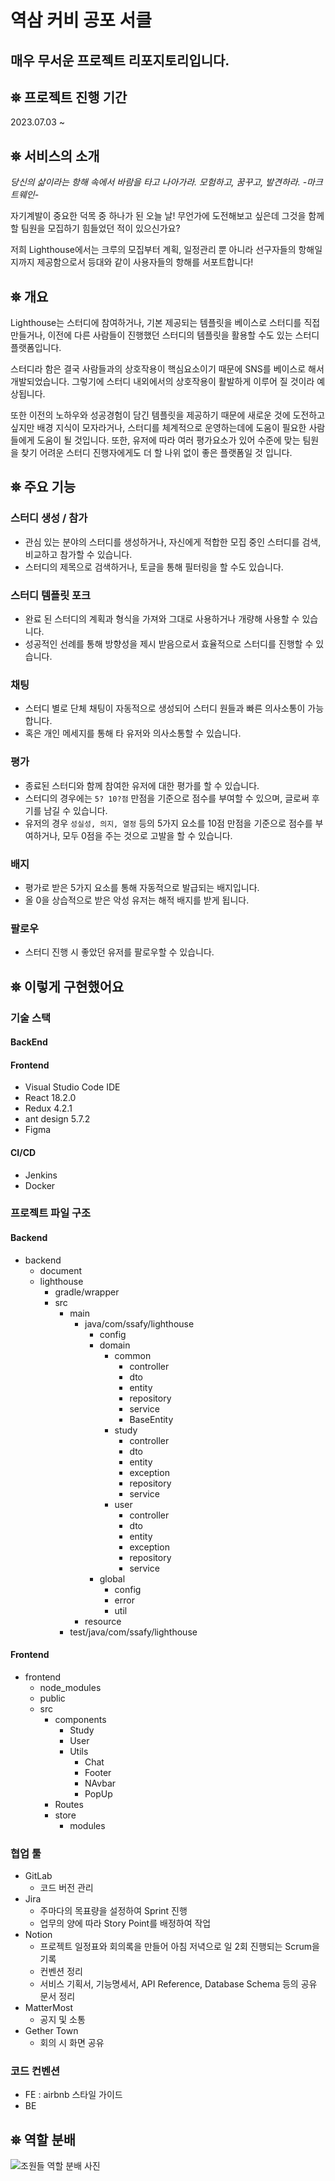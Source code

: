 # 역삼 커비 공포 서클

## 매우 무서운 프로젝트 리포지토리입니다.

## ⛯ 프로젝트 진행 기간

2023.07.03 ~

## ⛯ 서비스의 소개

_당신의 삶이라는 항해 속에서 바람을 타고 나아가라. 모험하고, 꿈꾸고, 발견하라. -마크 트웨인-_

자기계발이 중요한 덕목 중 하나가 된 오늘 날!
무언가에 도전해보고 싶은데 그것을 함께 할 팀원을 모집하기 힘들었던 적이 있으신가요?

저희 Lighthouse에서는 크루의 모집부터 계획, 일정관리 뿐 아니라 선구자들의 항해일지까지 제공함으로서 등대와 같이 사용자들의 항해를 서포트합니다!

## ⛯ 개요

Lighthouse는 스터디에 참여하거나, 기본 제공되는 템플릿을 베이스로 스터디를 직접 만들거나, 이전에 다른 사람들이 진행했던 스터디의 템플릿을 활용할 수도 있는 스터디 플랫폼입니다.

스터디라 함은 결국 사람들과의 상호작용이 핵심요소이기 때문에 SNS를 베이스로 해서 개발되었습니다. 그렇기에 스터디 내외에서의 상호작용이 활발하게 이루어 질 것이라 예상됩니다.

또한 이전의 노하우와 성공경험이 담긴 템플릿을 제공하기 때문에 새로운 것에 도전하고 싶지만 배경 지식이 모자라거나, 스터디를 체계적으로 운영하는데에 도움이 필요한 사람들에게 도움이 될 것입니다. 또한, 유저에 따라 여러 평가요소가 있어 수준에 맞는 팀원을 찾기 어려운 스터디 진행자에게도 더 할 나위 없이 좋은 플랫폼일 것 입니다.

## ⛯ 주요 기능

### 스터디 생성 / 참가

- 관심 있는 분야의 스터디를 생성하거나, 자신에게 적합한 모집 중인 스터디를 검색, 비교하고 참가할 수 있습니다.
- 스터디의 제목으로 검색하거나, 토글을 통해 필터링을 할 수도 있습니다.

### 스터디 템플릿 포크

- 완료 된 스터디의 계획과 형식을 가져와 그대로 사용하거나 개량해 사용할 수 있습니다.
- 성공적인 선례를 통해 방향성을 제시 받음으로서 효율적으로 스터디를 진행할 수 있습니다.

### 채팅

- 스터디 별로 단체 채팅이 자동적으로 생성되어 스터디 원들과 빠른 의사소통이 가능합니다.
- 혹은 개인 메세지를 통해 타 유저와 의사소통할 수 있습니다.

### 평가

- 종료된 스터디와 함께 참여한 유저에 대한 평가를 할 수 있습니다.
- 스터디의 경우에는 `5? 10?점` 만점을 기준으로 점수를 부여할 수 있으며, 글로써 후기를 남길 수 있습니다.
- 유저의 경우 `성실성, 의지, 열정` 등의 5가지 요소를 10점 만점을 기준으로 점수를 부여하거나, 모두 0점을 주는 것으로 고발을 할 수 있습니다.

### 배지

- 평가로 받은 5가지 요소를 통해 자동적으로 발급되는 배지입니다.
- 올 0을 상습적으로 받은 악성 유저는 해적 배지를 받게 됩니다.

### 팔로우

- 스터디 진행 시 좋았던 유저를 팔로우할 수 있습니다.

## ⛯ 이렇게 구현했어요

### 기술 스택

#### BackEnd

#### Frontend

- Visual Studio Code IDE
- React 18.2.0
- Redux 4.2.1
- ant design 5.7.2
- Figma

#### CI/CD

- Jenkins
- Docker

### 프로젝트 파일 구조

#### Backend

- backend
  - document
  - lighthouse
    - gradle/wrapper
    - src
      - main
        - java/com/ssafy/lighthouse
          - config
          - domain
            - common
              - controller
              - dto
              - entity
              - repository
              - service
              - BaseEntity
            - study
              - controller
              - dto
              - entity
              - exception
              - repository
              - service
            - user
              - controller
              - dto
              - entity
              - exception
              - repository
              - service
          - global
            - config
            - error
            - util
        - resource
      - test/java/com/ssafy/lighthouse

#### Frontend

- frontend
  - node_modules
  - public
  - src
    - components
      - Study
      - User
      - Utils
        - Chat
        - Footer
        - NAvbar
        - PopUp
    - Routes
    - store
      - modules

### 협업 툴

- GitLab
  - 코드 버전 관리
- Jira
  - 주마다의 목표량을 설정하여 Sprint 진행
  - 업무의 양에 따라 Story Point를 배정하여 작업
- Notion
  - 프로젝트 일정표와 회의록을 만들어 아침 저녁으로 일 2회 진행되는 Scrum을 기록
  - 컨벤션 정리
  - 서비스 기획서, 기능명세서, API Reference, Database Schema 등의 공유 문서 정리
- MatterMost
  - 공지 및 소통
- Gether Town
  - 회의 시 화면 공유

### 코드 컨벤션

- FE : airbnb 스타일 가이드
- BE

## ⛯ 역할 분배
<img src='asdf' alt='조원들 역할 분배 사진'>
